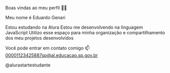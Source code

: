 Boas vindas ao meu perfil 💙💙

Meu nome é Eduardo Genari

Estou estudando na Alura
Estou me desenvolvendo na linguagem JavaScript
Utilizo esse espaço para minha organização e compartilhamento dos meu projetos desenvolvidos

Você pode entrar em contato comigo 📫
00001123425887sp@al.educacao.sp.gov.br

@alurastartestudante
